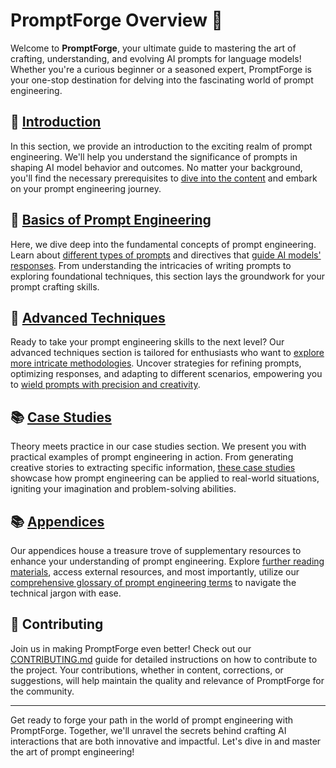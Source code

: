 # PromptForge Overview 🚀

Welcome to **PromptForge**, your ultimate guide to mastering the art of crafting, understanding, and evolving AI prompts for language models! Whether you're a curious beginner or a seasoned expert, PromptForge is your one-stop destination for delving into the fascinating world of prompt engineering.

## 📖 [Introduction](docs/introduction/01-overview.md)

In this section, we provide an introduction to the exciting realm of prompt engineering. We'll help you understand the significance of prompts in shaping AI model behavior and outcomes. No matter your background, you'll find the necessary prerequisites to [dive into the content](docs/introduction/02-prerequisites.md) and embark on your prompt engineering journey.

## 🧠 [Basics of Prompt Engineering](docs/basics/01-types-of-prompts.md)

Here, we dive deep into the fundamental concepts of prompt engineering. Learn about [different types of prompts](docs/basics/01-types-of-prompts.md) and directives that [guide AI models' responses](docs/basics/02-directives-and-instructions.md). From understanding the intricacies of writing prompts to exploring foundational techniques, this section lays the groundwork for your prompt crafting skills.

## 🚀 [Advanced Techniques](docs/advanced-techniques/01-contextual-priming.md)

Ready to take your prompt engineering skills to the next level? Our advanced techniques section is tailored for enthusiasts who want to [explore more intricate methodologies](docs/advanced-techniques/01-contextual-priming.md). Uncover strategies for refining prompts, optimizing responses, and adapting to different scenarios, empowering you to [wield prompts with precision and creativity](docs/advanced-techniques/02-iterative-refinement.md).

## 📚 [Case Studies](docs/case-studies/01-case-study-photosynthesis.md)

Theory meets practice in our case studies section. We present you with practical examples of prompt engineering in action. From generating creative stories to extracting specific information, [these case studies](docs/case-studies/01-case-study-photosynthesis.md) showcase how prompt engineering can be applied to real-world situations, igniting your imagination and problem-solving abilities.

## 📚 [Appendices](docs/appendices/01-resources.md)

Our appendices house a treasure trove of supplementary resources to enhance your understanding of prompt engineering. Explore [further reading materials](docs/appendices/02-further-reading.md), access external resources, and most importantly, utilize our [comprehensive glossary of prompt engineering terms](docs/appendices/03-glossary.md) to navigate the technical jargon with ease.

## 🤝 Contributing

Join us in making PromptForge even better! Check out our [CONTRIBUTING.md](CONTRIBUTING.md) guide for detailed instructions on how to contribute to the project. Your contributions, whether in content, corrections, or suggestions, will help maintain the quality and relevance of PromptForge for the community.

---

Get ready to forge your path in the world of prompt engineering with PromptForge. Together, we'll unravel the secrets behind crafting AI interactions that are both innovative and impactful. Let's dive in and master the art of prompt engineering!
